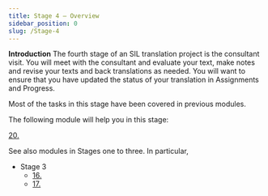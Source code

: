 ```yaml
---
title: Stage 4 – Overview
sidebar_position: 0
slug: /Stage-4
---
```




**Introduction**  The fourth stage of an SIL translation project is the consultant visit. You will meet with the consultant and evaluate your text, make notes and revise your texts and back translations as needed. You will want to ensure that you have updated the status of your translation in Assignments and Progress.


Most of the tasks in this stage have been covered in previous modules.


The following module will help you in this stage:


 [20.  ](/20.CT)


See also modules in Stages one to three. In particular,  

- Stage 3
	- [16. ](/16.BT1)
	- [17. ](/17.BT2)
